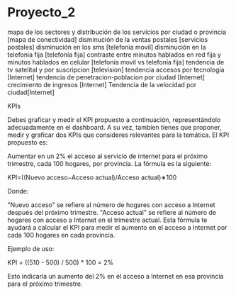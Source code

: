 # Proyecto_2

mapa de los sectores y distribución de los servicios por ciudad o provincia [mapa de conectividad]
disminución de la ventas postales [servicios postales]
disminución en los sms [telefonia movil]
disminución en la telefonia fija [telefonía fija]
contraste entre minutos hablados en red fija y minutos hablados en celular [telefonía movil vs telefonía fija]
tendencia de tv satelital y por suscripcion [television]
tendencia accesos por tecnología [Internet]
tendencia de penetracion-poblacion por ciudad [Internet]
crecimiento de ingresos [Internet]
Tendencia de la velocidad por ciudad[Internet]

KPIs

Debes graficar y medir el KPI propuesto a continuación, representándolo adecuadamente en el dashboard. A su vez, tambíen tienes que proponer, medir y graficar dos KPIs que consideres relevantes para la temática. El KPI propuesto es:

Aumentar en un 2% el acceso al servicio de internet para el próximo trimestre, cada 100 hogares, por provincia. La fórmula es la siguiente:

KPI=((Nuevo acceso−Acceso actual)/Acceso actual)∗100

Donde:

"Nuevo acceso" se refiere al número de hogares con acceso a Internet después del próximo trimestre.
"Acceso actual" se refiere al número de hogares con acceso a Internet en el trimestre actual.
Esta fórmula te ayudará a calcular el KPI para medir el aumento en el acceso a Internet por cada 100 hogares en cada provincia.

Ejemplo de uso:

KPI = ((510 - 500) / 500) * 100 = 2%

Esto indicaría un aumento del 2% en el acceso a Internet en esa provincia para el próximo trimestre.

